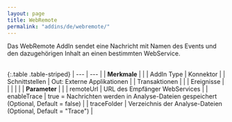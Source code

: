 ```yaml
---
layout: page
title: WebRemote
permalink: "addins/de/webremote/"
---
```


Das WebRemote AddIn sendet eine Nachricht mit Namen des Events und den dazugehörigen Inhalt an einen bestimmten WebService.<br /><br />

{:.table .table-striped}
| --- | --- |
| __Merkmale__ | |
| AddIn Type | Konnektor |
| Schnittstellen | Out: Externe Applikationen |
| Transaktionen |  |
| Ereignisse |  |
| | |
| __Parameter__ | |
| remoteUrl | URL des Empfänger WebServices |
| enableTrace | true = Nachrichten werden in Analyse-Dateien gespeichert (Optional, Default = false) |
| traceFolder | Verzeichnis der Analyse-Dateien (Optional, Default = "Trace") |


<!-- 
### Anwendungsbeispiele 

ToDo
-->